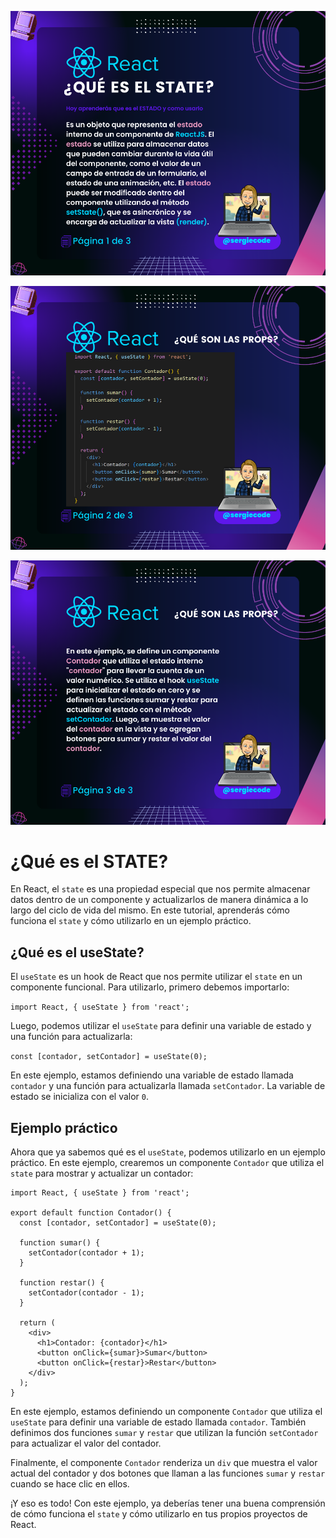 ![enter image description here](https://raw.githubusercontent.com/sergiecode/state-react-contador-tutorial/master/react-contador-state-tutorial%20%281%29.png)

![enter image description here](https://raw.githubusercontent.com/sergiecode/state-react-contador-tutorial/master/react-contador-state-tutorial%20%282%29.png)

![enter image description here](https://raw.githubusercontent.com/sergiecode/state-react-contador-tutorial/master/react-contador-state-tutorial%20%283%29.png)

# ¿Qué es el STATE?

En React, el `state` es una propiedad especial que nos permite almacenar datos dentro de un componente y actualizarlos de manera dinámica a lo largo del ciclo de vida del mismo. En este tutorial, aprenderás cómo funciona el `state` y cómo utilizarlo en un ejemplo práctico.

## ¿Qué es el useState?

El `useState` es un hook de React que nos permite utilizar el `state` en un componente funcional. Para utilizarlo, primero debemos importarlo:

`import React, { useState } from 'react';` 

Luego, podemos utilizar el `useState` para definir una variable de estado y una función para actualizarla:

`const [contador, setContador] = useState(0);` 

En este ejemplo, estamos definiendo una variable de estado llamada `contador` y una función para actualizarla llamada `setContador`. La variable de estado se inicializa con el valor `0`.

## Ejemplo práctico

Ahora que ya sabemos qué es el `useState`, podemos utilizarlo en un ejemplo práctico. En este ejemplo, crearemos un componente `Contador` que utiliza el `state` para mostrar y actualizar un contador:

    import React, { useState } from 'react';
    
    export default function Contador() {
      const [contador, setContador] = useState(0);
    
      function sumar() {
        setContador(contador + 1);
      }
    
      function restar() {
        setContador(contador - 1);
      }
    
      return (
        <div>
          <h1>Contador: {contador}</h1>
          <button onClick={sumar}>Sumar</button>
          <button onClick={restar}>Restar</button>
        </div>
      );
    }

En este ejemplo, estamos definiendo un componente `Contador` que utiliza el `useState` para definir una variable de estado llamada `contador`. También definimos dos funciones `sumar` y `restar` que utilizan la función `setContador` para actualizar el valor del contador.

Finalmente, el componente `Contador` renderiza un `div` que muestra el valor actual del contador y dos botones que llaman a las funciones `sumar` y `restar` cuando se hace clic en ellos.

¡Y eso es todo! Con este ejemplo, ya deberías tener una buena comprensión de cómo funciona el `state` y cómo utilizarlo en tus propios proyectos de React.
